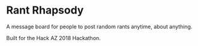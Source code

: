 # Rant Rhapsody
A message board for people to post random rants anytime, about anything.

Built for the Hack AZ 2018 Hackathon.
